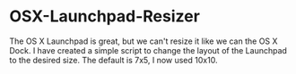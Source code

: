 # OSX-Launchpad-Resizer
The OS X Launchpad is great, but we can't resize it like we can the OS X Dock. I have created a simple script to change the layout of the Launchpad to the desired size. The default is 7x5, I now used 10x10.
